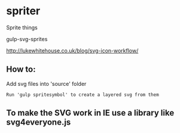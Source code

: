 # spriter

Sprite things

gulp-svg-sprites

http://lukewhitehouse.co.uk/blog/svg-icon-workflow/

## How to:

Add svg files into 'source' folder

```
Run 'gulp spritesymbol' to create a layered svg from them
```

## To make the SVG work in IE use a library like svg4everyone.js
